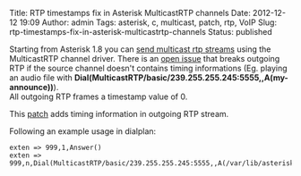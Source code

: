 Title: RTP timestamps fix in Asterisk MulticastRTP channels
Date: 2012-12-12 19:09
Author: admin
Tags: asterisk, c, multicast, patch, rtp, VoIP
Slug: rtp-timestamps-fix-in-asterisk-multicastrtp-channels
Status: published

Starting from Asterisk 1.8 you can [send multicast rtp
streams](http://www.voip-info.org/wiki/view/Asterisk+MulticastRTP+channels)
using the MulticastRTP channel driver. There is an [open
issue](https://issues.asterisk.org/jira/browse/ASTERISK-19883) that
breaks outgoing RTP if the source channel doesn't contains timing
informations (Eg. playing an audio file with
**Dial(MulticastRTP/basic/239.255.255.245:5555,,A(my-announce))**).  
All outgoing RTP frames a timestamp value of 0.

This [patch]({attach}/static/asterisk_trunk-377802-rtp-multicast-timestamp.patch) adds timing information in outgoing RTP stream.

Following an example usage in dialplan:  

```
exten => 999,1,Answer()  
exten => 999,n,Dial(MulticastRTP/basic/239.255.255.245:5555,,A(/var/lib/asterisk/moh/mymoh))
```
